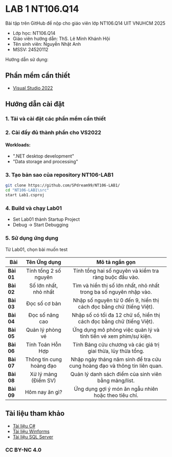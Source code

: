 # LAB 1 NT106.Q14

Bài tập trên GitHub để nộp cho giáo viên lớp NT106.Q14 UIT VNUHCM 2025

- Lớp học: NT106.Q14
- Giáo viên hướng dẫn: ThS. Lê Minh Khánh Hội
- Tên sinh viên: Nguyễn Nhật Anh  
- MSSV: 24520112

Hướng dẫn sử dụng:
## Phần mềm cần thiết

* [Visual Studio 2022](https://visualstudio.microsoft.com/vs/)

## Hướng dẫn cài đặt

### 1. Tải và cài đặt các phần mềm cần thiết

### 2. Cài đầy đủ thành phần cho VS2022
#### Workloads:
  
   * ".NET desktop development"
   * "Data storage and processing"

### 3. Tạo bản sao của repository NT106-LAB1
```bash
git clone https://github.com/SPdream99/NT106-LAB1/
cd "NT106-LAB1\src"
start Lab1.csproj
```

### 4. Build và chạy Lab01
* Set Lab01 thành Startup Project
* Debug -> Start Debugging

### 5. Sử dụng ứng dụng
Từ Lab01, chọn bài muốn test

| Bài | Tên Ứng dụng | Mô tả ngắn gọn |
|------------------|:--------------:|:--------------:|
| **Bài 01** | Tính tổng 2 số nguyên | Tính tổng hai số nguyên và kiểm tra ràng buộc đầu vào. |
| **Bài 02** | Số lớn nhất, nhỏ nhất | Tìm và hiển thị số lớn nhất, nhỏ nhất trong ba số nguyên nhập vào. |
| **Bài 03** | Đọc số cơ bản | Nhập số nguyên từ 0 đến 9, hiển thị cách đọc bằng chữ (tiếng Việt). |
| **Bài 04** | Đọc số nâng cao | Nhập số có tối đa 12 chữ số, hiển thị cách đọc bằng chữ (tiếng Việt). |
| **Bài 05** | Quản lý phòng vé | Ứng dụng mô phỏng việc quản lý và tính tiền vé xem phim/sự kiện. |
| **Bài 06** | Tính Toán Hỗn Hợp | Tính Bảng cửu chương và các giá trị giai thừa, lũy thừa tổng. |
| **Bài 07** | Thông tin cung hoàng đạo | Nhập ngày tháng năm sinh để tra cứu cung hoàng đạo và thông tin liên quan. |
| **Bài 08** | Xử lý mảng (Điểm SV) | Quản lý danh sách điểm của sinh viên bằng mảng/list. |
| **Bài 09** | Hôm nay ăn gì? | Ứng dụng gợi ý món ăn ngẫu nhiên hoặc theo tiêu chí. |

## Tài liệu tham khảo

* [Tài liệu C#](https://docs.microsoft.com/en-us/dotnet/csharp/)
* [Tài liệu Winforms](https://learn.microsoft.com/vi-vn/dotnet/desktop/winforms/)
* [Tài liệu SQL Server](https://learn.microsoft.com/en-us/sql/?view=sql-server-ver17)

### CC BY-NC 4.0
